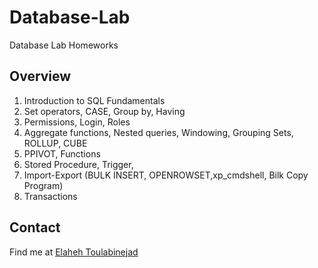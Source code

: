 # Database-Lab
Database Lab Homeworks

## Overview

1. Introduction to SQL Fundamentals
2. Set operators, CASE, Group by, Having
3. Permissions, Login, Roles
4. Aggregate functions, Nested queries, Windowing, Grouping Sets, ROLLUP, CUBE
5. PPIVOT, Functions
6. Stored Procedure, Trigger, 
7. Import-Export (BULK INSERT, OPENROWSET,xp_cmdshell, Bilk Copy Program)
8. Transactions

  ## Contact
  Find me at [Elaheh Toulabinejad](elitoulabin@gmail.com)

